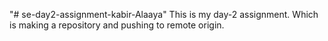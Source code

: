 "# se-day2-assignment-kabir-Alaaya" 
 This is my day-2 assignment. Which is making a repository and pushing to remote origin.
 
 
